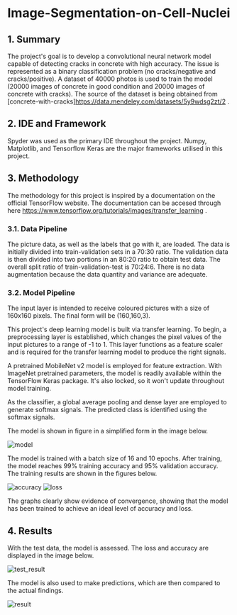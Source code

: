 # Image-Segmentation-on-Cell-Nuclei

## 1. Summary
The project's goal is to develop a convolutional neural network model capable of detecting cracks in concrete with high accuracy. The issue is represented as a binary classification problem (no cracks/negative and cracks/positive). A dataset of 40000 photos is used to train the model (20000 images of concrete in good condition and 20000 images of concrete with cracks). The source of the dataset is being obtained from [concrete-with-cracks]https://data.mendeley.com/datasets/5y9wdsg2zt/2 .

## 2. IDE and Framework
Spyder was used as the primary IDE throughout the project. Numpy, Matplotlib, and Tensorflow Keras are the major frameworks utilised in this project.

## 3. Methodology
The methodology for this project is inspired by a documentation on the official TensorFlow website. The documentation can be accesed through here https://www.tensorflow.org/tutorials/images/transfer_learning .

### 3.1. Data Pipeline
The picture data, as well as the labels that go with it, are loaded. The data is initially divided into train-validation sets in a 70:30 ratio. The validation data is then divided into two portions in an 80:20 ratio to obtain test data. The overall split ratio of train-validation-test is 70:24:6. There is no data augmentation because the data quantity and variance are adequate.

### 3.2. Model Pipeline
The input layer is intended to receive coloured pictures with a size of 160x160 pixels. The final form will be (160,160,3).

This project's deep learning model is built via transfer learning. To begin, a preprocessing layer is established, which changes the pixel values of the input pictures to a range of -1 to 1. This layer functions as a feature scaler and is required for the transfer learning model to produce the right signals.

A pretrained MobileNet v2 model is employed for feature extraction. With ImageNet pretrained parameters, the model is readily available within the TensorFlow Keras package. It's also locked, so it won't update throughout model training.

As the classifier, a global average pooling and dense layer are employed to generate softmax signals. The predicted class is identified using the softmax signals.

The model is shown in figure in a simplified form in the image below.

![model](https://user-images.githubusercontent.com/108482217/176982854-25238b54-99bb-4e2e-8fab-ef3f425a1d7f.png)

The model is trained with a batch size of 16 and 10 epochs. After training, the model reaches 99% training accuracy and 95% validation accuracy. The training results are shown in the figures below.

![accuracy](https://user-images.githubusercontent.com/108482217/176982864-39aac877-9499-453d-8cdb-92ba6a537a9a.png)
![loss](https://user-images.githubusercontent.com/108482217/176982870-70f8933f-ed61-41bf-a66b-79d267674ba8.png)

The graphs clearly show evidence of convergence, showing that the model has been trained to achieve an ideal level of accuracy and loss.

## 4. Results
With the test data, the model is assessed. The loss and accuracy are displayed in the image below.

![test_result](https://user-images.githubusercontent.com/108482217/176982907-44420a50-773e-4360-a33e-35b1e3cc0fa5.png)

The model is also used to make predictions, which are then compared to the actual findings.

![result](https://user-images.githubusercontent.com/108482217/176982914-e37335b5-6350-43fa-8505-3e5b257ef611.png)
